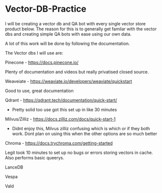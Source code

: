 # Vector-DB-Practice

###
I will be creating a vector db and QA bot with every single vector store product below. The reason for this is to generally get familar with the vector dbs and creating simple QA bots with ease using our own data. 

A lot of this work will be done by following the documentation. 

The Vector dbs I will use are:

Pinecone - https://docs.pinecone.io/

Plenty of documentation and videos but really privatised closed source. 

Weaveiate - https://weaviate.io/developers/weaviate/quickstart

Good to use, great documentation 

Qdrant - https://qdrant.tech/documentation/quick-start/

- Pretty solid too use got this set up in like 30 minutes

Milvus/Zilliz - https://docs.zilliz.com/docs/quick-start-1

- Didnt enjoy this, Milvus zilliz confusing which is which or if they both work. Dont plan on using this when the other options are so much better

Chroma - https://docs.trychroma.com/getting-started 

Legit took 10 minutes to set up no bugs or errors storing vectors in cache. Also performs basic queerys. 

LanceDB

Vespa 

Vald
###